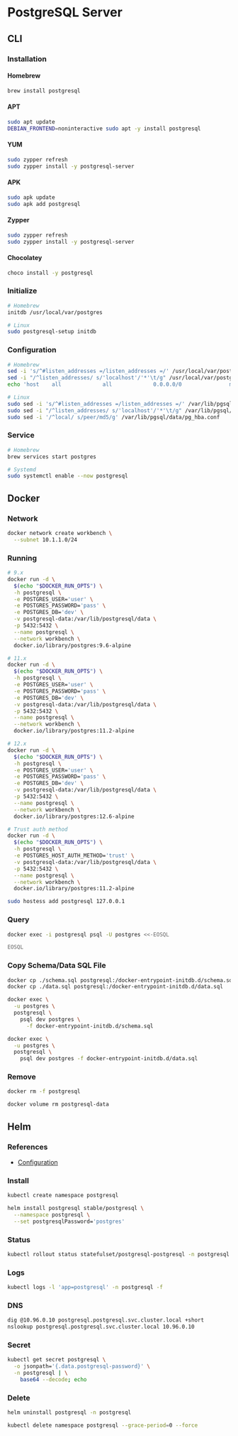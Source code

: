 # PostgreSQL Server

## CLI

### Installation

#### Homebrew

```sh
brew install postgresql
```

#### APT

```sh
sudo apt update
DEBIAN_FRONTEND=noninteractive sudo apt -y install postgresql
```

#### YUM

```sh
sudo zypper refresh
sudo zypper install -y postgresql-server
```

#### APK

```sh
sudo apk update
sudo apk add postgresql
```

#### Zypper

```sh
sudo zypper refresh
sudo zypper install -y postgresql-server
```

#### Chocolatey

```sh
choco install -y postgresql
```

### Initialize

```sh
# Homebrew
initdb /usr/local/var/postgres

# Linux
sudo postgresql-setup initdb
```

### Configuration

```sh
# Homebrew
sed -i 's/^#listen_addresses =/listen_addresses =/' /usr/local/var/postgres/postgresql.conf
sed -i "/^listen_addresses/ s/'localhost'/'*'\t/g" /usr/local/var/postgres/postgresql.conf
echo 'host    all             all             0.0.0.0/0               md5' >> /usr/local/var/postgres/pg_hba.conf

# Linux
sudo sed -i 's/^#listen_addresses =/listen_addresses =/' /var/lib/pgsql/data/postgresql.conf
sudo sed -i "/^listen_addresses/ s/'localhost'/'*'\t/g" /var/lib/pgsql/data/postgresql.conf
sudo sed -i '/^local/ s/peer/md5/g' /var/lib/pgsql/data/pg_hba.conf
```

### Service

```sh
# Homebrew
brew services start postgres

# Systemd
sudo systemctl enable --now postgresql
```

## Docker

### Network

```sh
docker network create workbench \
  --subnet 10.1.1.0/24
```

### Running

```sh
# 9.x
docker run -d \
  $(echo "$DOCKER_RUN_OPTS") \
  -h postgresql \
  -e POSTGRES_USER='user' \
  -e POSTGRES_PASSWORD='pass' \
  -e POSTGRES_DB='dev' \
  -v postgresql-data:/var/lib/postgresql/data \
  -p 5432:5432 \
  --name postgresql \
  --network workbench \
  docker.io/library/postgres:9.6-alpine

# 11.x
docker run -d \
  $(echo "$DOCKER_RUN_OPTS") \
  -h postgresql \
  -e POSTGRES_USER='user' \
  -e POSTGRES_PASSWORD='pass' \
  -e POSTGRES_DB='dev' \
  -v postgresql-data:/var/lib/postgresql/data \
  -p 5432:5432 \
  --name postgresql \
  --network workbench \
  docker.io/library/postgres:11.2-alpine

# 12.x
docker run -d \
  $(echo "$DOCKER_RUN_OPTS") \
  -h postgresql \
  -e POSTGRES_USER='user' \
  -e POSTGRES_PASSWORD='pass' \
  -e POSTGRES_DB='dev' \
  -v postgresql-data:/var/lib/postgresql/data \
  -p 5432:5432 \
  --name postgresql \
  --network workbench \
  docker.io/library/postgres:12.6-alpine

# Trust auth method
docker run -d \
  $(echo "$DOCKER_RUN_OPTS") \
  -h postgresql \
  -e POSTGRES_HOST_AUTH_METHOD='trust' \
  -v postgresql-data:/var/lib/postgresql/data \
  -p 5432:5432 \
  --name postgresql \
  --network workbench \
  docker.io/library/postgres:11.2-alpine
```

```sh
sudo hostess add postgresql 127.0.0.1
```

### Query

```sh
docker exec -i postgresql psql -U postgres <<-EOSQL

EOSQL
```

### Copy Schema/Data SQL File

```sh
docker cp ./schema.sql postgresql:/docker-entrypoint-initdb.d/schema.sql
docker cp ./data.sql postgresql:/docker-entrypoint-initdb.d/data.sql

docker exec \
  -u postgres \
  postgresql \
    psql dev postgres \
      -f docker-entrypoint-initdb.d/schema.sql

docker exec \
  -u postgres \
  postgresql \
    psql dev postgres -f docker-entrypoint-initdb.d/data.sql
```

### Remove

```sh
docker rm -f postgresql

docker volume rm postgresql-data
```

## Helm

### References

- [Configuration](https://github.com/helm/charts/tree/master/stable/postgresql#configuration)

### Install

```sh
kubectl create namespace postgresql
```

```sh
helm install postgresql stable/postgresql \
  --namespace postgresql \
  --set postgresqlPassword='postgres'
```

<!-- ### NGINX Ingress

```sh
helm upgrade nginx-ingress stable/nginx-ingress -f <(yq w <(helm get values nginx-ingress) tcp.5432 postgresql/postgresql:5432)
``` -->

### Status

```sh
kubectl rollout status statefulset/postgresql-postgresql -n postgresql
```

### Logs

```sh
kubectl logs -l 'app=postgresql' -n postgresql -f
```

### DNS

```sh
dig @10.96.0.10 postgresql.postgresql.svc.cluster.local +short
nslookup postgresql.postgresql.svc.cluster.local 10.96.0.10
```

### Secret

```sh
kubectl get secret postgresql \
  -o jsonpath='{.data.postgresql-password}' \
  -n postgresql | \
    base64 --decode; echo
```

### Delete

```sh
helm uninstall postgresql -n postgresql

kubectl delete namespace postgresql --grace-period=0 --force
```
